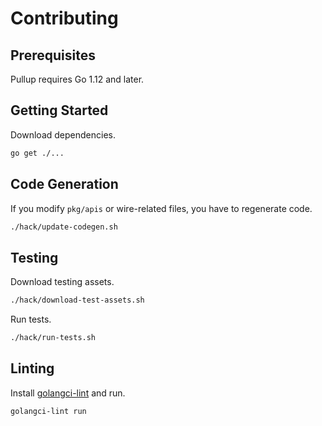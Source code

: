 # Contributing

## Prerequisites

Pullup requires Go 1.12 and later.

## Getting Started

Download dependencies.

```sh
go get ./...
```

## Code Generation

If you modify `pkg/apis` or wire-related files, you have to regenerate code.

```sh
./hack/update-codegen.sh
```

## Testing

Download testing assets.

```sh
./hack/download-test-assets.sh
```

Run tests.

```sh
./hack/run-tests.sh
```

## Linting

Install [golangci-lint](https://github.com/golangci/golangci-lint) and run.

```sh
golangci-lint run
```
